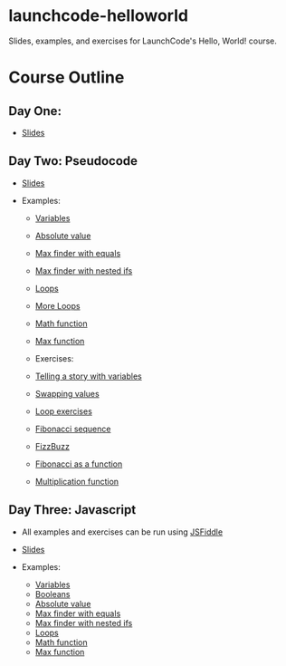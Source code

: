 # launchcode-helloworld
Slides, examples, and exercises for LaunchCode's Hello, World! course.

# Course Outline

## Day One:

* [Slides](Slides/HelloWorld1.pdf)

## Day Two: Pseudocode

* [Slides](Slides/pseudocode.pdf)

* Examples:

  * [Variables](Examples/PseudoCode/Variables.txt)
  * [Absolute value](Examples/PseudoCode/AbsoluteValue.txt)
  * [Max finder with equals](Examples/PseudoCode/MaxWithEquals.txt)
  * [Max finder with nested ifs](Examples/PseudoCode/MaxNested.txt)
  * [Loops](Examples/PseudoCode/Loops.txt)
  * [More Loops](Examples/PseudoCode/forLoopExample.txt)
  * [Math function](Examples/PseudoCode/mathFunction.txt)
  * [Max function](Examples/PseudoCode/maxFunction.txt)

  * Exercises:

  * [Telling a story with variables](Exercises/pseudocode/story.txt)
  * [Swapping values](Exercises/pseudocode/swap.txt)
  * [Loop exercises](Exercises/pseudocode/loopexercises.txt)
  * [Fibonacci sequence](Exercises/pseudocode/fibonacci.txt)
  * [FizzBuzz](Exercises/pseudocode/fizzbuzz.txt)
  * [Fibonacci as a function](Exercises/pseudocode/fibonaccifunc.txt)
  * [Multiplication function](Exercises/pseudocode/mult.txt)
  
## Day Three: Javascript

* All examples and exercises can be run using [JSFiddle](https://jsfiddle.net/)

* [Slides](Slides/javascript.pdf)

* Examples:

  * [Variables](Examples/JavaScript/Variables.js) 
  * [Booleans](Examples/JavaScript/Booleans.js)
  * [Absolute value](Examples/JavaScript/AbsoluteValue.js)
  * [Max finder with equals](Examples/JavaScript/MaxWithEquals.js)
  * [Max finder with nested ifs](Examples/JavaScript/MaxNested.js)
  * [Loops](Examples/JavaScript/Loops.js)
  * [Math function](Examples/JavaScript/mathfunction.js)
  * [Max function](Examples/JavaScript/maxFunction.js)

<!--* Exercises:

  * [Telling a story with variables](Exercises/JavaScript/story.js)
  * [Swapping values](Exercises/JavaScript/swap.js)
  * [Loop exercises](Exercises/JavaScript/loopexercises.js)
  * [Fibonacci sequence](Exercises/JavaScript/fibonacci.js)
  * [FizzBuzz](Exercises/JavaScript/fizzbuzz.js)
  * [Fibonacci as a function](Exercises/JavaScript/fibonaccifunc.js)
  * [Multiplication function](Exercises/JavaScript/mult.js)-->